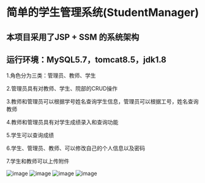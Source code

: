 # 简单的学生管理系统(StudentManager)
## 本项目采用了JSP + SSM 的系统架构
## 运行环境：MySQL5.7，tomcat8.5，jdk1.8

1.角色分为三类：管理员、教师、学生

2.管理员具有对教师、学生、院部的CRUD操作

3.教师和管理员可以根据学号姓名查询学生信息，管理员可以根据工号，姓名查询教师

4.教师和管理员具有对学生成绩录入和查询功能

5.学生可以查询成绩

6.学生、管理员、教师、可以修改自己的个人信息以及密码

7.学生和教师可以上传附件

 ![image](https://github.com/tl1976087502/StudentManager/blob/master/images/1.png)
 ![image](https://github.com/tl1976087502/StudentManager/blob/master/images/2.png)
 ![image](https://github.com/tl1976087502/StudentManager/blob/master/images/3.png)
 ![image](https://github.com/tl1976087502/StudentManager/blob/master/images/4.png)

